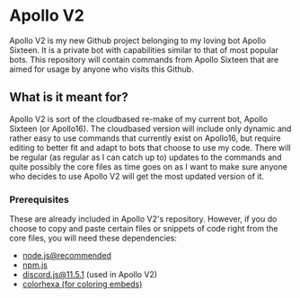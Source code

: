 # Apollo V2
Apollo V2 is my new Github project belonging to my loving bot Apollo Sixteen. It is a private bot with capabilities similar to that of most popular bots. This repository will contain commands from Apollo Sixteen that are aimed for usage by anyone who visits this Github.

## What is it meant for?

Apollo V2 is sort of the cloudbased re-make of my current bot, Apollo Sixteen (or Apollo16). The cloudbased version will include only dynamic and rather easy to use commands that currently exist on Apollo16, but require editing to better fit and adapt to bots that choose to use my code. There will be regular (as regular as I can catch up to) updates to the commands and quite possibly the core files as time goes on as I want to make sure anyone who decides to use Apollo V2 will get the most updated version of it.

### Prerequisites

These are already included in Apollo V2's repository. However, if you do choose to copy and paste certain files or snippets of code right from the core files, you will need these dependencies:
- [node.js@recommended](https://nodejs.org/en/)
- [npm.js](https://www.npmjs.com/)
- discord.js@11.5.1 (used in Apollo V2)
- [colorhexa (for coloring embeds)](https://www.colorhexa.com/)

### 
